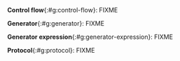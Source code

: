 **Control flow**{:#g:control-flow}: FIXME

**Generator**{:#g:generator}: FIXME

**Generator expression**{:#g:generator-expression}: FIXME

**Protocol**{:#g:protocol}: FIXME
